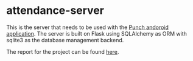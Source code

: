 # attendance-server

This is the server that needs to be used with the [Punch andoroid application](https://github.com/SubZer0811/attendance). The server is built on Flask using SQLAlchemy as ORM with sqlite3 as the database management backend.

The report for the project can be found [here](https://drive.google.com/file/d/1ruY6rP9vcHecaKuDeclsbUrzek2NLHz4/view?usp=share_link).
